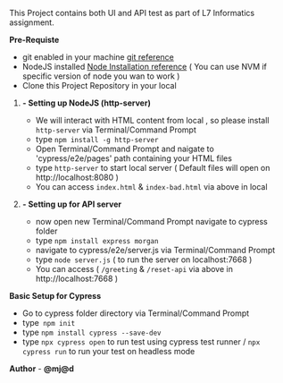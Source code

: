 This Project contains both UI and API test as part of L7 Informatics assignment.

**Pre-Requiste**
  -  git enabled in your machine [git reference](https://git-scm.com/)
  -  NodeJS installed [Node Installation reference](https://nodejs.org/en)
    ( You can use NVM if specific version of node you wan to work )
  - Clone this Project Repository in your local

 1. **- Setting up NodeJS (http-server)**
    - We will interact with HTML content from local , so please install `http-server` via Terminal/Command Prompt
    - type `npm install -g http-server`
    - Open Terminal/Command Prompt and naigate to 'cypress/e2e/pages' path containing your HTML files
    - type `http-server` to start local server ( Default files will open on http://localhost:8080 )
    - You can access `index.html` & `index-bad.html` via above in local

  2. **- Setting up for API server**
     - now open new Terminal/Command Prompt navigate to cypress folder
     - type `npm install express morgan`
     - navigate to cypress/e2e/server.js via Terminal/Command Prompt
     - type `node server.js` ( to run the server on localhost:7668 )
     - You can access ( `/greeting` & `/reset-api` via above in http://localhost:7668 )
  
**Basic Setup for Cypress**
  - Go to cypress folder directory via Terminal/Command Prompt
  - type` npm init`
  - type `npm install cypress --save-dev`
  - type `npx cypress open` to run test using cypress test runner / `npx cypress run` to run your test on headless mode

**Author** - **@mj@d**
